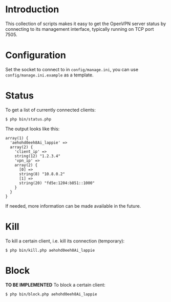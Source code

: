 # Introduction
This collection of scripts makes it easy to get the OpenVPN server status 
by connecting to its management interface, typically running on TCP port 7505.

# Configuration
Set the socket to connect to in `config/manage.ini`, you can use 
`config/manage.ini.example` as a template.

# Status
To get a list of currently connected clients:

    $ php bin/status.php
    
The output looks like this:

    array(1) {
      'aehohd0eeh8Ai_lappie' =>
      array(2) {
        'client_ip' =>
        string(12) "1.2.3.4"
        'vpn_ip' =>
        array(2) {
          [0] =>
          string(8) "10.8.0.2"
          [1] =>
          string(20) "fd5e:1204:b851::1000"
        }
      }
    }

If needed, more information can be made available in the future.

# Kill
To kill a certain client, i.e. kill its connection (temporary):

    $ php bin/kill.php aehohd0eeh8Ai_lappie

# Block
**TO BE IMPLEMENTED**
To block a certain client:

    $ php bin/block.php aehohd0eeh8Ai_lappie
